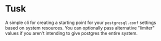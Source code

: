 # Tusk

A simple cli for creating a starting point for your `postgresql.conf` settings based on system resources. You can optionally pass alternative "limiter" values if you aren't intending to give postgres the entire system.